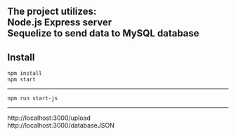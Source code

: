 The project utilizes: <br>
Node.js Express server <br>
Sequelize to send data to MySQL database<br>
---

## Install

`npm install` <br>
`npm start` <br>

---

`npm run start-js`

---

http://localhost:3000/upload <br>
http://localhost:3000/databaseJSON
